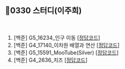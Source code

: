 ## 📘0330 스터디(이주희)
</br>

1. [백준] G5_16234_인구 이동 [[정답코드](인구이동.java)]
2. [백준] G4_17140_이차원 배열과 연산 [[정답코드]()]
3. [백준] G5_15591_MooTube(Silver) [[정답코드]()]
4. [백준] G4_2636_치즈 [[정답코드]()]
